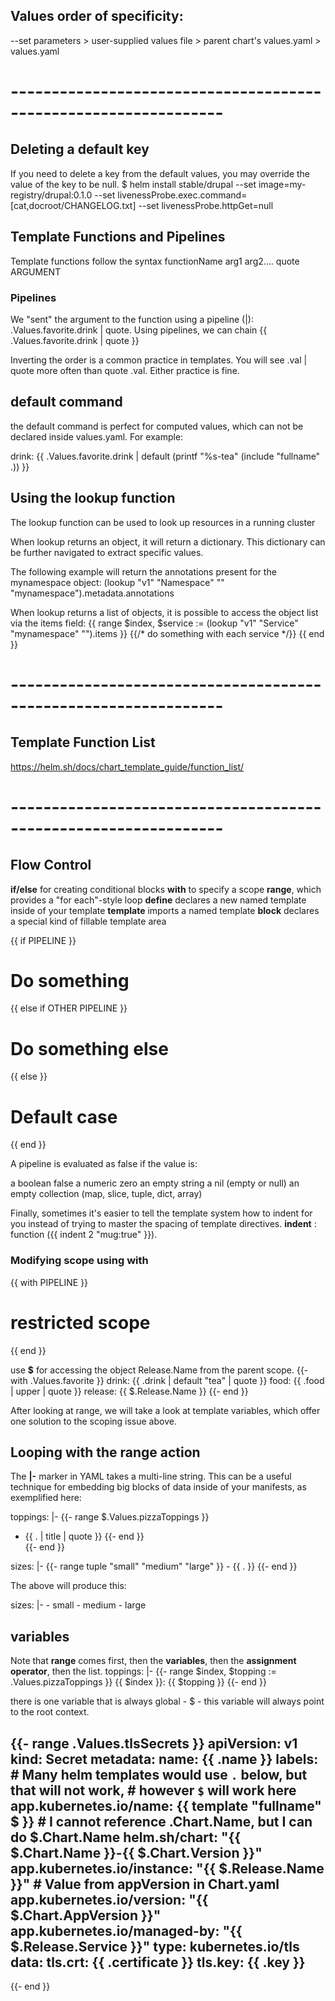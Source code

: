 

## Values order of specificity:
--set parameters  >  user-supplied values file  >  parent chart's values.yaml  > values.yaml

# ----------------------------------------------------------------
## Deleting a default key  
If you need to delete a key from the default values, 
you may override the value of the key to be null.
$ helm install stable/drupal --set image=my-registry/drupal:0.1.0 --set livenessProbe.exec.command=[cat,docroot/CHANGELOG.txt] --set livenessProbe.httpGet=null


## Template Functions and Pipelines
Template functions follow the syntax functionName arg1 arg2....
quote ARGUMENT

### Pipelines
We "sent" the argument to the function using a pipeline (|): 
.Values.favorite.drink | quote. Using pipelines, we can chain
{{ .Values.favorite.drink | quote }}

Inverting the order is a common practice in templates. You will see .val | quote more often than quote .val. Either practice is fine.

## default command
the default command is perfect for computed values, which can not be declared inside values.yaml. For example:

drink: {{ .Values.favorite.drink | default (printf "%s-tea" (include "fullname" .)) }}

## Using the lookup function
The lookup function can be used to look up resources in a running cluster

When lookup returns an object, it will return a dictionary. This dictionary can be further navigated to extract specific values.

The following example will return the annotations present for the mynamespace object:
(lookup "v1" "Namespace" "" "mynamespace").metadata.annotations

When lookup returns a list of objects, it is possible to access the object list via the items field:
{{ range $index, $service := (lookup "v1" "Service" "mynamespace" "").items }}
    {{/* do something with each service */}}
{{ end }}
# ----------------------------------------------------------------

## Template Function List
https://helm.sh/docs/chart_template_guide/function_list/

# ----------------------------------------------------------------

## Flow Control

**if/else** for creating conditional blocks
**with** to specify a scope
**range**, which provides a "for each"-style loop
**define** declares a new named template inside of your template
**template** imports a named template
**block** declares a special kind of fillable template area

{{ if PIPELINE }}
  # Do something
{{ else if OTHER PIPELINE }}
  # Do something else
{{ else }}
  # Default case
{{ end }}

A pipeline is evaluated as false if the value is:

a boolean false
a numeric zero
an empty string
a nil (empty or null)
an empty collection (map, slice, tuple, dict, array)



Finally, sometimes it's easier to tell the template system how to indent for you instead of trying to master the spacing of template directives.
**indent**  :
function ({{ indent 2 "mug:true" }}).



### Modifying scope using **with**
{{ with PIPELINE }}
  # restricted scope
{{ end }}

use **$** for accessing the object Release.Name from the parent scope.
{{- with .Values.favorite }}
drink: {{ .drink | default "tea" | quote }}
food: {{ .food | upper | quote }}
release: {{ $.Release.Name }}
{{- end }}

After looking at range, we will take a look at template variables, which offer one solution to the scoping issue above.

## Looping with the range action


The **|-** marker in YAML takes a multi-line string. 
This can be a useful technique for embedding big blocks of data inside of your manifests, as exemplified here:

toppings: |-
{{- range $.Values.pizzaToppings }}
- {{ . | title | quote }}
{{- end }}    
{{- end }}

sizes: |-
    {{- range tuple "small" "medium" "large" }}
    - {{ . }}
    {{- end }} 

The above will produce this:

  sizes: |-
    - small
    - medium
    - large     


## variables

Note that **range** comes first, then the **variables**, then the **assignment operator**, then the list.
toppings: |-
{{- range $index, $topping := .Values.pizzaToppings }}
    {{ $index }}: {{ $topping }}
{{- end }}

there is one variable that is always global - $ - this variable will always point to the root context. 

{{- range .Values.tlsSecrets }}
apiVersion: v1
kind: Secret
metadata:
  name: {{ .name }}
  labels:
    # Many helm templates would use `.` below, but that will not work,
    # however `$` will work here
    app.kubernetes.io/name: {{ template "fullname" $ }}
    # I cannot reference .Chart.Name, but I can do $.Chart.Name
    helm.sh/chart: "{{ $.Chart.Name }}-{{ $.Chart.Version }}"
    app.kubernetes.io/instance: "{{ $.Release.Name }}"
    # Value from appVersion in Chart.yaml
    app.kubernetes.io/version: "{{ $.Chart.AppVersion }}"
    app.kubernetes.io/managed-by: "{{ $.Release.Service }}"
type: kubernetes.io/tls
data:
  tls.crt: {{ .certificate }}
  tls.key: {{ .key }}
---
{{- end }}